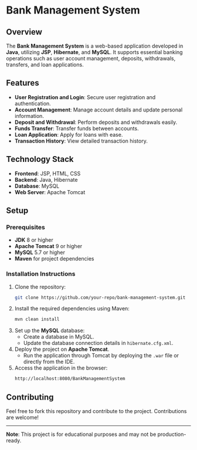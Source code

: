 # Bank Management System

## Overview
The **Bank Management System** is a web-based application developed in **Java**, utilizing **JSP**, **Hibernate**, and **MySQL**. It supports essential banking operations such as user account management, deposits, withdrawals, transfers, and loan applications.

## Features
- **User Registration and Login**: Secure user registration and authentication.
- **Account Management**: Manage account details and update personal information.
- **Deposit and Withdrawal**: Perform deposits and withdrawals easily.
- **Funds Transfer**: Transfer funds between accounts.
- **Loan Application**: Apply for loans with ease.
- **Transaction History**: View detailed transaction history.

## Technology Stack
- **Frontend**: JSP, HTML, CSS
- **Backend**: Java, Hibernate
- **Database**: MySQL
- **Web Server**: Apache Tomcat

## Setup

### Prerequisites
- **JDK** 8 or higher
- **Apache Tomcat** 9 or higher
- **MySQL** 5.7 or higher
- **Maven** for project dependencies

### Installation Instructions
1. Clone the repository:
    ```bash
    git clone https://github.com/your-repo/bank-management-system.git
    ```
2. Install the required dependencies using Maven:
    ```bash
    mvn clean install
    ```
3. Set up the **MySQL** database:
    - Create a database in MySQL.
    - Update the database connection details in `hibernate.cfg.xml`.
4. Deploy the project on **Apache Tomcat**.
    - Run the application through Tomcat by deploying the `.war` file or directly from the IDE.
5. Access the application in the browser:
    ```bash
    http://localhost:8080/BankManagementSystem
    ```

## Contributing
Feel free to fork this repository and contribute to the project. Contributions are welcome!

---

**Note**: This project is for educational purposes and may not be production-ready.
